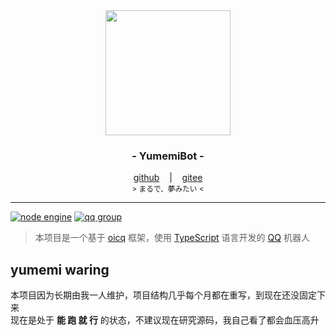 <div align="center">
    <img src="https://docs.littlemaple.club/public/images/avatar/yumemi.png" width="200"/>
    <h3>
        - YumemiBot -
    </h3>
    <span>
        <a href="https://github.com/dcyuki/yumemi_bot" target="_blank">github</a>
    </span> 
    &nbsp;&nbsp; | &nbsp;&nbsp;
    <span>
        <a href="https://gitee.com/dc_yuki/yumemi_bot" target="_blank">gitee</a>
    </span> <br />
    <small> &gt; まるで、夢みたい &lt; </small> <br />
</div>

*****

[![node engine](https://img.shields.io/node/v/oicq.svg)](https://nodejs.org)
[![qq group](https://img.shields.io/badge/qq-1030982964-12B7F5)](https://jq.qq.com/?_wv=1027&k=3hcWCnhq)

> 本项目是一个基于 [oicq](https://github.com/takayama-lily/oicq) 框架，使用 [TypeScript](https://www.typescriptlang.org/) 语言开发的 [QQ](https://im.qq.com/) 机器人

## yumemi waring
本项目因为长期由我一人维护，项目结构几乎每个月都在重写，到现在还没固定下来  
现在是处于 **能 跑 就 行** 的状态，不建议现在研究源码，我自己看了都会血压高升